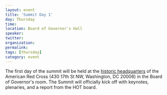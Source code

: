 ```yaml
---
layout: event
title: 'Summit Day 1'
day: Thursday
time: 
location: Board of Governor's Hall
speaker: 
twitter: 
organization: 
permalink: 
tags: [thursday]
category: event
---
```


The first day of the summit will be held at the <a href="http://osm.org/go/ZZcbKyTXR--?m=" target ="_blank">historic headquarters</a> of the American Red Cross (430 17th St NW, Washington, DC 20006) in the Board of Governor's room. The Summit will officially kick off with keynotes, plenaries, and a report from the HOT board.
